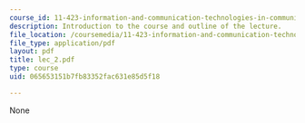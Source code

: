 ```yaml
---
course_id: 11-423-information-and-communication-technologies-in-community-development-spring-2004
description: Introduction to the course and outline of the lecture.
file_location: /coursemedia/11-423-information-and-communication-technologies-in-community-development-spring-2004/065653151b7fb83352fac631e85d5f18_lec_2.pdf
file_type: application/pdf
layout: pdf
title: lec_2.pdf
type: course
uid: 065653151b7fb83352fac631e85d5f18

---
```

None